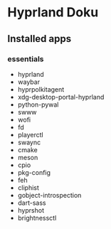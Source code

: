 # Hyprland Doku

## Installed apps

### essentials

- hyprland
- waybar
- hyprpolkitagent
- xdg-desktop-portal-hyprland
- python-pywal
- swww
- wofi
- fd
- playerctl
- swaync
- cmake
- meson
- cpio
- pkg-config
- feh
- cliphist
- gobject-introspection
- dart-sass
- hyprshot
- brightnessctl
